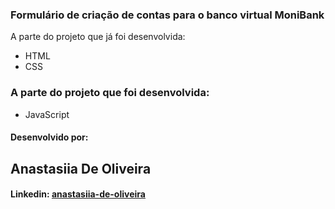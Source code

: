 ### Formulário de criação de contas para o banco virtual MoniBank

A parte do projeto que já foi desenvolvida:
* HTML
* CSS

### A parte do projeto que foi desenvolvida:
* JavaScript




#### Desenvolvido por:

## Anastasiia De Oliveira

#### Linkedin: [anastasiia-de-oliveira](https://www.linkedin.com/in/anastasiia-de-oliveira-237686264/)
